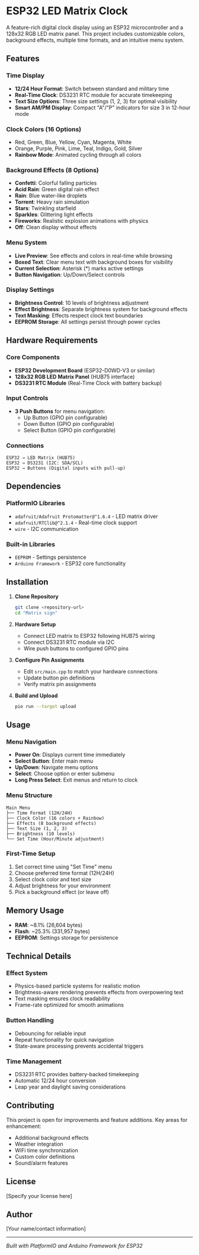 # ESP32 LED Matrix Clock

A feature-rich digital clock display using an ESP32 microcontroller and a 128x32 RGB LED matrix panel. This project includes customizable colors, background effects, multiple time formats, and an intuitive menu system.

## Features

### Time Display
- **12/24 Hour Format**: Switch between standard and military time
- **Real-Time Clock**: DS3231 RTC module for accurate timekeeping
- **Text Size Options**: Three size settings (1, 2, 3) for optimal visibility
- **Smart AM/PM Display**: Compact "A"/"P" indicators for size 3 in 12-hour mode

### Clock Colors (16 Options)
- Red, Green, Blue, Yellow, Cyan, Magenta, White
- Orange, Purple, Pink, Lime, Teal, Indigo, Gold, Silver
- **Rainbow Mode**: Animated cycling through all colors

### Background Effects (8 Options)
- **Confetti**: Colorful falling particles
- **Acid Rain**: Green digital rain effect
- **Rain**: Blue water-like droplets  
- **Torrent**: Heavy rain simulation
- **Stars**: Twinkling starfield
- **Sparkles**: Glittering light effects
- **Fireworks**: Realistic explosion animations with physics
- **Off**: Clean display without effects

### Menu System
- **Live Preview**: See effects and colors in real-time while browsing
- **Boxed Text**: Clear menu text with background boxes for visibility
- **Current Selection**: Asterisk (*) marks active settings
- **Button Navigation**: Up/Down/Select controls

### Display Settings
- **Brightness Control**: 10 levels of brightness adjustment
- **Effect Brightness**: Separate brightness system for background effects
- **Text Masking**: Effects respect clock text boundaries
- **EEPROM Storage**: All settings persist through power cycles

## Hardware Requirements

### Core Components
- **ESP32 Development Board** (ESP32-D0WD-V3 or similar)
- **128x32 RGB LED Matrix Panel** (HUB75 interface)
- **DS3231 RTC Module** (Real-Time Clock with battery backup)

### Input Controls
- **3 Push Buttons** for menu navigation:
  - Up Button (GPIO pin configurable)
  - Down Button (GPIO pin configurable) 
  - Select Button (GPIO pin configurable)

### Connections
```
ESP32 → LED Matrix (HUB75)
ESP32 → DS3231 (I2C: SDA/SCL)
ESP32 → Buttons (Digital inputs with pull-up)
```

## Dependencies

### PlatformIO Libraries
- `adafruit/Adafruit Protomatter@^1.6.4` - LED matrix driver
- `adafruit/RTClib@^2.1.4` - Real-time clock support
- `wire` - I2C communication

### Built-in Libraries
- `EEPROM` - Settings persistence
- `Arduino Framework` - ESP32 core functionality

## Installation

1. **Clone Repository**
   ```bash
   git clone <repository-url>
   cd "Matrix sign"
   ```

2. **Hardware Setup**
   - Connect LED matrix to ESP32 following HUB75 wiring
   - Connect DS3231 RTC module via I2C
   - Wire push buttons to configured GPIO pins

3. **Configure Pin Assignments**
   - Edit `src/main.cpp` to match your hardware connections
   - Update button pin definitions
   - Verify matrix pin assignments

4. **Build and Upload**
   ```bash
   pio run --target upload
   ```

## Usage

### Menu Navigation
- **Power On**: Displays current time immediately
- **Select Button**: Enter main menu
- **Up/Down**: Navigate menu options
- **Select**: Choose option or enter submenu
- **Long Press Select**: Exit menus and return to clock

### Menu Structure
```
Main Menu
├── Time Format (12H/24H)
├── Clock Color (16 colors + Rainbow)
├── Effects (8 background effects)
├── Text Size (1, 2, 3)
├── Brightness (10 levels)
└── Set Time (Hour/Minute adjustment)
```

### First-Time Setup
1. Set correct time using "Set Time" menu
2. Choose preferred time format (12H/24H)
3. Select clock color and text size
4. Adjust brightness for your environment
5. Pick a background effect (or leave off)

## Memory Usage
- **RAM**: ~8.1% (26,604 bytes)
- **Flash**: ~25.3% (331,957 bytes)
- **EEPROM**: Settings storage for persistence

## Technical Details

### Effect System
- Physics-based particle systems for realistic motion
- Brightness-aware rendering prevents effects from overpowering text
- Text masking ensures clock readability
- Frame-rate optimized for smooth animations

### Button Handling
- Debouncing for reliable input
- Repeat functionality for quick navigation
- State-aware processing prevents accidental triggers

### Time Management
- DS3231 RTC provides battery-backed timekeeping
- Automatic 12/24 hour conversion
- Leap year and daylight saving considerations

## Contributing

This project is open for improvements and feature additions. Key areas for enhancement:
- Additional background effects
- Weather integration
- WiFi time synchronization
- Custom color definitions
- Sound/alarm features

## License

[Specify your license here]

## Author

[Your name/contact information]

---

*Built with PlatformIO and Arduino Framework for ESP32*
